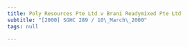```yaml
---
title: Poly Resources Pte Ltd v Brani Readymixed Pte Ltd
subtitle: "[2000] SGHC 289 / 10\_March\_2000"
tags: null

---
```


